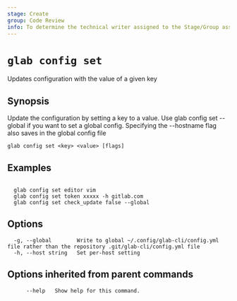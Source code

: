 ```yaml
---
stage: Create
group: Code Review
info: To determine the technical writer assigned to the Stage/Group associated with this page, see https://about.gitlab.com/handbook/product/ux/technical-writing/#assignments
---
```


<!--
This documentation is auto generated by a script.
Please do not edit this file directly. Run `make gen-docs` instead.
-->

# `glab config set`

Updates configuration with the value of a given key

## Synopsis

Update the configuration by setting a key to a value.
Use glab config set --global if you want to set a global config. 
Specifying the --hostname flag also saves in the global config file

```plaintext
glab config set <key> <value> [flags]
```

## Examples

```plaintext

  glab config set editor vim
  glab config set token xxxxx -h gitlab.com
  glab config set check_update false --global

```

## Options

```plaintext
  -g, --global        Write to global ~/.config/glab-cli/config.yml file rather than the repository .git/glab-cli/config.yml file
  -h, --host string   Set per-host setting
```

## Options inherited from parent commands

```plaintext
      --help   Show help for this command.
```
